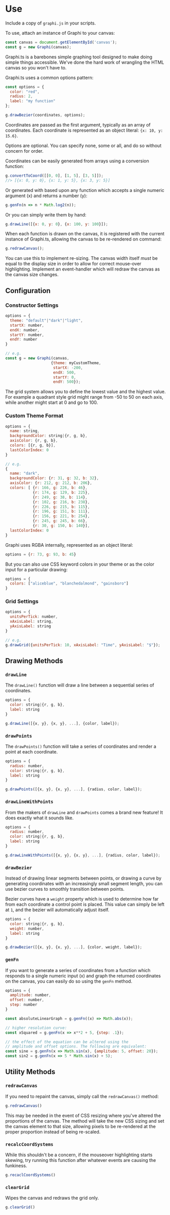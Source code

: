 # Use

Include a copy of `graphi.js` in your scripts.

To use, attach an instance of Graphi to your canvas:
```js
const canvas = document.getElementById('canvas');
const g = new Graphi(canvas);
```

Graphi.ts is a barebones simple graphing tool designed to make doing simple things accessible. We've done the hard work of wrangling the HTML canvas so you won't have to.

Graphi.ts uses a common options pattern:
```js
const options = {
  color: "red",
  radius: 2,
  label: "my function"
};

g.drawBezier(coordinates, options);
```
Coordinates are passed as the first argument, typically as an array of coordinates. Each coordinate is represented as an object literal: `{x: 10, y: 15.6}`.

Options are optional. You can specify none, some or all, and do so without concern for order.

Coordinates can be easily generated from arrays using a conversion function:
```js
g.convertToCoord([[0, 0], [1, 5], [3, 5]]);
//> [{x: 0, y: 0}, {x: 1, y: 5}, {x: 3, y: 5}]
```
Or generated with based upon any function which accepts a single numeric argument (x) and returns a number (y):
```js
g.genFn(n => n * Math.log2(n));
```
Or you can simply write them by hand:
```js
g.drawLine([{x: 0, y: 0}, {x: 100, y: 100}]);
```

When each function is drawn on the canvas, it is registered with the current instance of Graphi.ts, allowing the canvas to be re-rendered on command:
```js
g.redrawCanvas();
```
You can use this to implement re-sizing. The canvas width itself *must* be equal to the display size in order to allow for correct mouse-over highlighting. Implement an event-handler which will redraw the canvas as the canvas size changes.

## Configuration

### Constructor Settings
```js
options = {
  theme: "default"|"dark"|"light",
  startX: number,
  endX: number,
  startY: number,
  endY: number
}

// e.g.
const g = new Graphi(canvas, 
                    {theme: myCustomTheme,
                     startX: -200,
                     endX: 500,
                     startY: 0,
                     endY: 500});
```
The grid system allows you to define the lowest value and the highest value. For example a quadrant style grid might range from -50 to 50 on each axis, while another might start at 0 and go to 100.

### Custom Theme Format
```js
options = {
  name: string,
  backgroundColor: string|{r, g, b},
  axisColor: {r, g, b},
  colors: [{r, g, b}],
  lastColorIndex: 0
}

// e.g.
{
  name: "dark",
  backgroundColor: {r: 31, g: 32, b: 32},
  axisColor: {r: 212, g: 212, b: 206},
  colors: [ {r: 166, g: 226, b: 46}, 
            {r: 174, g: 129, b: 225},
            {r: 249, g: 38, b: 114},
            {r: 102, g: 216, b: 238},
            {r: 226, g: 215, b: 115},
            {r: 196, g: 151, b: 111},
            {r: 156, g: 221, b: 254},
            {r: 245, g: 245, b: 66},
            {r: 30, g: 150, b: 140}],
  lastColorIndex: 0
}
```
Graphi uses RGBA internally, represented as an object literal:
```js
options = {r: 73, g: 93, b: 45}
```
But you can also use CSS keyword colors in your theme or as the color input for a particular drawing:
```js
options = {
  colors: ["aliceblue", "blanchedalmond", "gainsboro"]
}
```

### Grid Settings
```js
options = {
  unitsPerTick: number,
  xAxisLabel: string,
  yAxisLabel: string
}

// e.g.
g.drawGrid({unitsPerTick: 10, xAxisLabel: "Time", yAxisLabel: "$"});
```

## Drawing Methods
### `drawLine`
The `drawLine()` function will draw a line between a sequential series of coordinates.
```js
options = {
  color: string|{r, g, b},
  label: string
}

g.drawLine([{x, y}, {x, y}, ...], {color, label});
```

### `drawPoints`
The `drawPoints()` function will take a series of coordinates and render a point at each coordinate.
```js
options = {
  radius: number,
  color: string|{r, g, b},
  label: string
}

g.drawPoints([{x, y}, {x, y}, ...], {radius, color, label});
```

### `drawLineWithPoints`
From the makers of `drawLine` and `drawPoints` comes a brand new feature! It does exactly what it sounds like.
```js
options = {
  radius: number,
  color: string|{r, g, b},
  label: string
}

g.drawLineWithPoints([{x, y}, {x, y}, ...], {radius, color, label});
```

### `drawBezier`
Instead of drawing linear segments between points, or drawing a curve by generating coordinates with an increasingly small segment length, you can use bezier curves to smoothly transition between points.

Bezier curves have a `weight` property which is used to determine how far from each coordinate a control point is placed. This value can simply be left at `1`, and the bezier will automatically adjust itself.
```js
options = {
  color: string|{r, g, b},
  weight: number,
  label: string
}

g.drawBezier([{x, y}, {x, y}, ...], {color, weight, label});
```

### `genFn`
If you want to generate a series of coordinates from a function which responds to a single numeric input (x) and graph the returned coordinates on the canvas, you can easily do so using the `genFn` method.

```js
options = {
  amplitude: number,
  offset: number,
  step: number
}

const absoluteLinearGraph = g.genFn((x) => Math.abs(x));

// higher resolution curve:
const xSquared = g.genFn(x => x**2 + 5, {step: .1});

// the effect of the equation can be altered using the 
// amplitude and offset options. The following are equivalent:
const sine = g.genFn(x => Math.sin(x), {amplitude: 5, offset: 20});
const sin2 = g.genFn(x => 5 * Math.sin(x) + 5);
```
## Utility Methods

### `redrawCanvas`
If you need to repaint the canvas, simply call the `redrawCanvas()` method:
```js
g.redrawCanvas()
```
This may be needed in the event of CSS resizing where you've altered the proportions of the canvas. The method will take the new CSS sizing and set the canvas element to that size, allowing pixels to be re-rendered at the proper proportion instead of being re-scaled.

### `recalcCoordSystems`
While this shouldn't be a concern, if the mouseover highlighting starts skewing, try running this function after whatever events are causing the funkiness.
```js
g.recaclCoordSystems()
```

### `clearGrid`
Wipes the canvas and redraws the grid only.
```js
g.clearGrid()
```